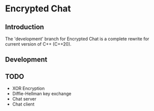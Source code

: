 # Encrypted Chat

## Introduction

The 'development' branch for Encrypted Chat is a complete rewrite for current version of C++ (C++20).

## Development

## TODO

* XOR Encryption
* Diffie-Hellman key exchange
* Chat server
* Chat client


